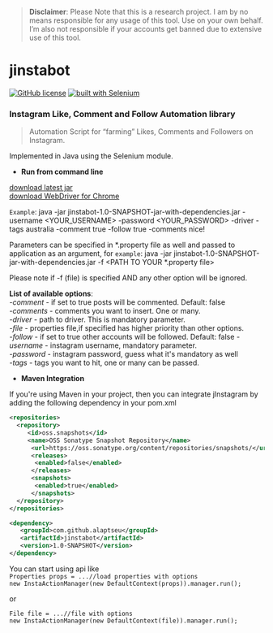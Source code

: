> **Disclaimer**: Please Note that this is a research project. I am by no means responsible for any usage of this tool. Use on your own behalf. I’m also not responsible if your accounts get banned due to extensive use of this tool.

# jinstabot
[![GitHub license](https://img.shields.io/badge/License-GPL%20v3-blue.svg)](https://github.com/alaptseu/jinstabot/blob/master/LICENSE)
[![built with Selenium](https://img.shields.io/badge/built%20with-Selenium-red.svg)](https://github.com/SeleniumHQ/selenium)

### Instagram Like, Comment and Follow Automation library

> Automation Script for “farming” Likes, Comments and Followers on Instagram. 

Implemented in Java using the Selenium module.

* **Run from command line**

[download latest jar](https://oss.sonatype.org/service/local/artifact/maven/redirect?r=snapshots&g=com.github.alaptseu&a=jinstabot&v=1.0-SNAPSHOT&e=jar&c=jar-with-dependencies)  
[download WebDriver for Chrome](https://sites.google.com/a/chromium.org/chromedriver/)

`Example`: java -jar jinstabot-1.0-SNAPSHOT-jar-with-dependencies.jar -username <YOUR_USERNAME> -password <YOUR_PASSWORD> -driver <PATH TO chromedriver> -tags australia -comment true -follow true -comments nice!

Parameters can be specified in *.property file as well and passed to application as an argument,
for `example`: java -jar jinstabot-1.0-SNAPSHOT-jar-with-dependencies.jar -f <PATH TO YOUR *.property file>

Please note if -f (file) is specified AND any other option will be ignored.

**List of available options**:  
    _-comment_ - if set to true posts will be commented. Default: false  
    _-comments_ - comments you want to insert. One or many.  
    _-driver_ - path to driver. This is mandatory parameter.   
    _-file_ - properties file,if specified  has higher priority than other options.  
    _-follow_ - if set to true other accounts will be followed. Default: false
    _-username_ - instagram username, mandatory parameter.  
    _-password_ - instagram password, guess what it's mandatory as well   
    _-tags_ - tags you want to hit, one or many can be passed.  
    

* **Maven Integration**

If you're using Maven in your project, then you can integrate jInstagram by adding the following dependency in your pom.xml
	
```xml
<repositories>
  <repository>
     <id>oss.snapshots</id>
     <name>OSS Sonatype Snapshot Repository</name>
      <url>https://oss.sonatype.org/content/repositories/snapshots/</url>
      <releases>
       <enabled>false</enabled>
      </releases>
      <snapshots>
       <enabled>true</enabled>
      </snapshots>
  </repository>
</repositories>

<dependency>
   <groupId>com.github.alaptseu</groupId>
   <artifactId>jinstabot</artifactId>
   <version>1.0-SNAPSHOT</version>
</dependency>
```

You can start using api like  
`Properties props = ...//load properties with options`  
`new InstaActionManager(new DefaultContext(props)).manager.run();`  

or  

`File file = ...//file with options`  
`new InstaActionManager(new DefaultContext(file)).manager.run();`

